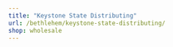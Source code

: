 ```yaml
---
title: "Keystone State Distributing"
url: /bethlehem/keystone-state-distributing/
shop: wholesale
---
```

